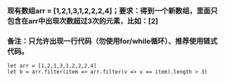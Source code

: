 ### 现有数组arr = [1,2,1,3,1,2,2,2,4]；要求：得到一个新数组，里面只包含在arr中出现次数超过3次的元素，比如：[2]
### 备注：只允许出现一行代码（勿使用for/while循环）、推荐使用链式代码。
```
let arr = [1,2,1,3,1,2,2,2,4]
let b = arr.filter(item => arr.filter(v => v == item).length > 3)
```
